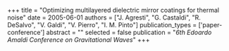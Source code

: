 +++
title = "Optimizing multilayered dielectric mirror coatings for thermal noise"
date = 2005-06-01
authors = ["J. Agresti", "G. Castaldi", "R. DeSalvo", "V. Galdi", "V. Pierro", "I. M. Pinto"]
publication_types = ['paper-conference']
abstract = ""
selected = false
publication = "*6th Edoardo Amaldi Conference on Gravitational Waves*"
+++

